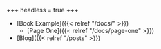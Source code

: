 +++
headless = true
+++

- [Book Example]({{< relref "/docs/" >}})
  - [Page One]({{< relref "/docs/page-one" >}})
- [Blog]({{< relref "/posts" >}})
